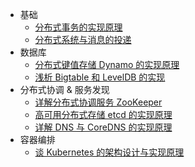 + 基础
  + [分布式事务的实现原理](https://draveness.me/distributed-transaction-principle)
  + [分布式系统与消息的投递](https://draveness.me/message-delivery)
+ 数据库
  + [分布式键值存储 Dynamo 的实现原理](https://draveness.me/dynamo)
  + [浅析 Bigtable 和 LevelDB 的实现](https://draveness.me/bigtable-leveldb)
+ 分布式协调 & 服务发现
  + [详解分布式协调服务 ZooKeeper](https://draveness.me/zookeeper-chubby)
  + [高可用分布式存储 etcd 的实现原理](https://draveness.me/etcd-introduction)
  + [详解 DNS 与 CoreDNS 的实现原理](https://draveness.me/dns-coredns)
+ 容器编排
  + [谈 Kubernetes 的架构设计与实现原理](https://draveness.me/understanding-kubernetes)

